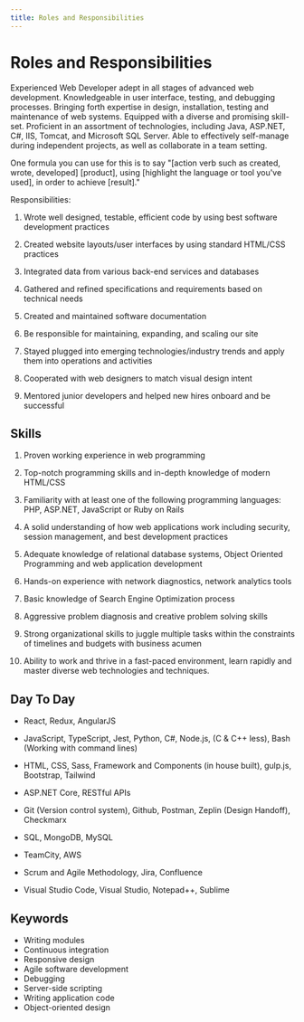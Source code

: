 ```yaml
---
title: Roles and Responsibilities
---
```


# Roles and Responsibilities

Experienced Web Developer adept in all stages of advanced web development. Knowledgeable in user interface, testing, and debugging processes. Bringing forth expertise in design, installation, testing and maintenance of web systems. Equipped with a diverse and promising skill-set. Proficient in an assortment of technologies, including Java, ASP.NET, C#, IIS, Tomcat, and Microsoft SQL Server. Able to effectively self-manage during independent projects, as well as collaborate in a team setting.

One formula you can use for this is to say "[action verb such as created, wrote, developed] [product], using [highlight the language or tool you've used], in order to achieve [result]."

Responsibilities:

1. Wrote well designed, testable, efficient code by using best software development practices

2. Created website layouts/user interfaces by using standard HTML/CSS practices

3. Integrated data from various back-end services and databases

4. Gathered and refined specifications and requirements based on technical needs

5. Created and maintained software documentation

6. Be responsible for maintaining, expanding, and scaling our site

7. Stayed plugged into emerging technologies/industry trends and apply them into operations and activities

8. Cooperated with web designers to match visual design intent

9. Mentored junior developers and helped new hires onboard and be successful

## Skills

1. Proven working experience in web programming

2. Top-notch programming skills and in-depth knowledge of modern HTML/CSS

3. Familiarity with at least one of the following programming languages: PHP, ASP.NET, JavaScript or Ruby on Rails

4. A solid understanding of how web applications work including security, session management, and best development practices

5. Adequate knowledge of relational database systems, Object Oriented Programming and web application development

6. Hands-on experience with network diagnostics, network analytics tools

7. Basic knowledge of Search Engine Optimization process

8. Aggressive problem diagnosis and creative problem solving skills

9. Strong organizational skills to juggle multiple tasks within the constraints of timelines and budgets with business acumen

10. Ability to work and thrive in a fast-paced environment, learn rapidly and master diverse web technologies and techniques.

## Day To Day

- React, Redux, AngularJS

- JavaScript, TypeScript, Jest, Python, C#, Node.js, (C & C++ less), Bash (Working with command lines)

- HTML, CSS, Sass, Framework and Components (in house built), gulp.js, Bootstrap, Tailwind

- ASP.NET Core, RESTful APIs

- Git (Version control system), Github, Postman, Zeplin (Design Handoff), Checkmarx

- SQL, MongoDB, MySQL

- TeamCity, AWS

- Scrum and Agile Methodology, Jira, Confluence

- Visual Studio Code, Visual Studio, Notepad++, Sublime

## Keywords

- Writing modules
- Continuous integration
- Responsive design
- Agile software development
- Debugging
- Server-side scripting
- Writing application code
- Object-oriented design
